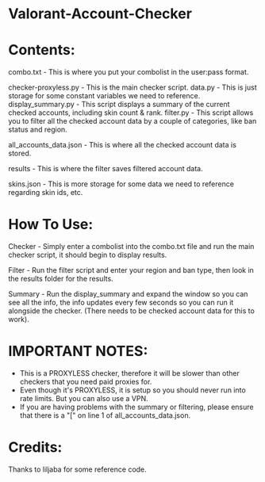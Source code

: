 # Valorant-Account-Checker

# Contents:

combo.txt - This is where you put your combolist in the user:pass format.

checker-proxyless.py - This is the main checker script.
data.py - This is just storage for some constant variables we need to reference.
display_summary.py - This script displays a summary of the current checked accounts, including skin count & rank.
filter.py - This script allows you  to filter all the checked account data by a couple of categories, like ban status and region.

all_accounts_data.json - This is where all the checked account data is stored.

results - This is where the filter saves filtered account data.

skins.json - This is more storage for some data we need to reference regarding skin ids, etc.

# How To Use:

Checker - Simply enter a combolist into the combo.txt file and run the main checker script, it should begin to display results.

Filter - Run the filter script and enter your region and ban type, then look in the results folder for the results.

Summary - Run the display_summary and expand the window so you can see all the info, the info updates every few seconds 
		     so you can run it alongside the checker. (There needs to be checked account data for this to work).

# IMPORTANT NOTES:

- This is a PROXYLESS checker, therefore it will be slower than other checkers that you need paid proxies for.
- Even though it's PROXYLESS, it is setup so you should never run into rate limits. But you can also use a VPN.
- If you are having problems with the summary or filtering, please ensure that there is a "[" on line 1 of all_accounts_data.json.

# Credits:

Thanks to liljaba for some reference code.
